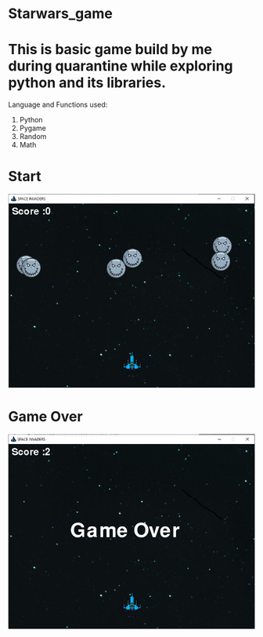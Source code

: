 # Starwars_game

# This is basic game build by me during quarantine while exploring python and its libraries.
   Language and Functions used:
  1) Python
  2) Pygame
  3) Random
  4) Math
  
 # Start
 ![alt text](https://github.com/snehpanchal655/Spacewar_game/blob/master/img_1.JPG)
 
# Game Over
![alt text](https://github.com/snehpanchal655/Spacewar_game/blob/master/gameover.JPG)
